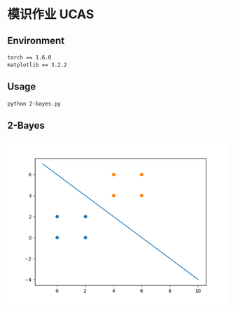 # 模识作业 UCAS 

## Environment
```bash
torch == 1.6.0
matplotlib == 3.2.2
```
## Usage
```bash
python 2-bayes.py
```

## 2-Bayes
![bayes](./img/bayes.png)

